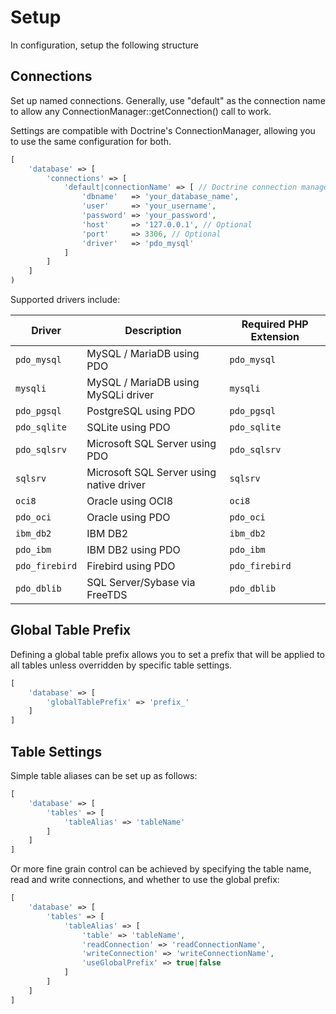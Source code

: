 # Setup

In configuration, setup the following structure

## Connections

Set up named connections.  Generally, use "default" as the connection name to allow any ConnectionManager::getConnection() call to work.

Settings are compatible with Doctrine's ConnectionManager, allowing you to use the same configuration for both.

```php
[
    'database' => [
        'connections' => [
            'default|connectionName' => [ // Doctrine connection manager compatible
                'dbname'   => 'your_database_name',
                'user'     => 'your_username',
                'password' => 'your_password',
                'host'     => '127.0.0.1', // Optional
                'port'     => 3306, // Optional
                'driver'   => 'pdo_mysql'
            ]
        ]
    ]
)
```

Supported drivers include:

| Driver         | Description                              | Required PHP Extension |
| --- |------------------------------------------| --- |
| `pdo_mysql`    | MySQL / MariaDB using PDO                | `pdo_mysql`            |
| `mysqli`       | MySQL / MariaDB using MySQLi driver      | `mysqli`               |
| `pdo_pgsql`    | PostgreSQL using PDO                     | `pdo_pgsql`            |
| `pdo_sqlite`   | SQLite using PDO                         | `pdo_sqlite`           |
| `pdo_sqlsrv`   | Microsoft SQL Server using PDO           | `pdo_sqlsrv`           |
| `sqlsrv`       | Microsoft SQL Server using native driver | `sqlsrv`               |
| `oci8`         | Oracle using OCI8                        | `oci8`                 |
| `pdo_oci`      | Oracle using PDO                         | `pdo_oci`              |
| `ibm_db2`      | IBM DB2                                  | `ibm_db2`              |
| `pdo_ibm`      | IBM DB2 using PDO                        | `pdo_ibm`              |
| `pdo_firebird` | Firebird using PDO                       | `pdo_firebird`         |
| `pdo_dblib`    | SQL Server/Sybase via FreeTDS            | `pdo_dblib`            |



## Global Table Prefix

Defining a global table prefix allows you to set a prefix that will be applied to all tables unless overridden by specific table settings.

```php
[
    'database' => [
        'globalTablePrefix' => 'prefix_'
    ]
]
```  
## Table Settings

Simple table aliases can be set up as follows: 
```php
[
    'database' => [
        'tables' => [
            'tableAlias' => 'tableName'
        ]
    ]
]
```

Or more fine grain control can be achieved by specifying the table name, read and write connections, and whether to use the global prefix:
```php
[
    'database' => [
        'tables' => [
            'tableAlias' => [
                'table' => 'tableName',
                'readConnection' => 'readConnectionName',
                'writeConnection' => 'writeConnectionName',
                'useGlobalPrefix' => true|false
            ] 
        ]
    ]
]
```